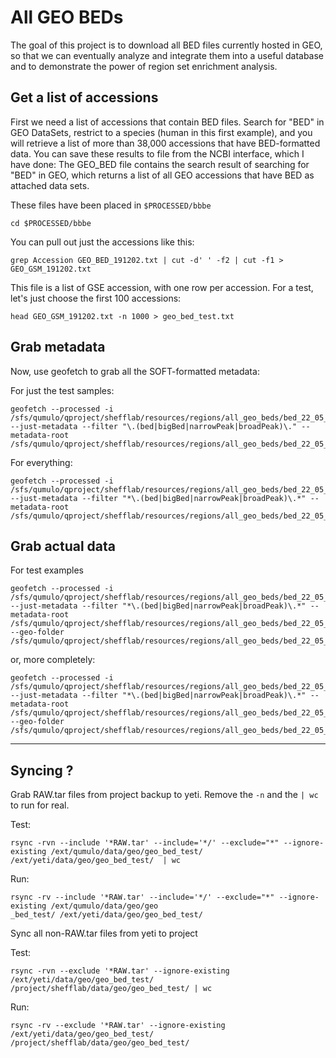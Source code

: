 # All GEO BEDs

The goal of this project is to download all BED files currently hosted in GEO, so that we can eventually analyze and integrate them into a useful database and to demonstrate the power of region set enrichment analysis.

## Get a list of accessions

First we need a list of accessions that contain BED files. Search for "BED" in GEO DataSets, restrict to a species (human in this first example), and you will retrieve a list of more than 38,000 accessions that have BED-formatted data. You can save these results to file from the NCBI interface, which I have done: The GEO_BED file contains the search result of searching for "BED" in GEO, which returns a list of all GEO accessions that have BED as attached data sets.

These files have been placed in `$PROCESSED/bbbe`

```
cd $PROCESSED/bbbe
```

You can pull out just the accessions like this:

```
grep Accession GEO_BED_191202.txt | cut -d' ' -f2 | cut -f1 > GEO_GSM_191202.txt
```

This file is a list of GSE accession, with one row per accession. For a test, let's just choose the first 100 accessions:

```
head GEO_GSM_191202.txt -n 1000 > geo_bed_test.txt
```



## Grab metadata

Now, use geofetch to grab all the SOFT-formatted metadata:

For just the test samples:

```
geofetch --processed -i /sfs/qumulo/qproject/shefflab/resources/regions/all_geo_beds/bed_22_05_27/geoacc_small.txt --just-metadata --filter "\.(bed|bigBed|narrowPeak|broadPeak)\." --metadata-root /sfs/qumulo/qproject/shefflab/resources/regions/all_geo_beds/bed_22_05_27/data/metadata 
```

For everything:

```
geofetch --processed -i  /sfs/qumulo/qproject/shefflab/resources/regions/all_geo_beds/bed_22_05_27/geoacc_human.txt --just-metadata --filter "*\.(bed|bigBed|narrowPeak|broadPeak)\.*" --metadata-root /sfs/qumulo/qproject/shefflab/resources/regions/all_geo_beds/bed_22_05_27/data/metadata
```

## Grab actual data

For test examples

```
geofetch --processed -i /sfs/qumulo/qproject/shefflab/resources/regions/all_geo_beds/bed_22_05_27/geoacc_small.txt --just-metadata --filter "*\.(bed|bigBed|narrowPeak|broadPeak)\.*" --metadata-root /sfs/qumulo/qproject/shefflab/resources/regions/all_geo_beds/bed_22_05_27/data/metadata --geo-folder /sfs/qumulo/qproject/shefflab/resources/regions/all_geo_beds/bed_22_05_27/data/data
```


or, more completely:

```
geofetch --processed -i /sfs/qumulo/qproject/shefflab/resources/regions/all_geo_beds/bed_22_05_27/geoacc_human.txt --just-metadata --filter "*\.(bed|bigBed|narrowPeak|broadPeak)\.*" --metadata-root /sfs/qumulo/qproject/shefflab/resources/regions/all_geo_beds/bed_22_05_27/data/metadata --geo-folder /sfs/qumulo/qproject/shefflab/resources/regions/all_geo_beds/bed_22_05_27/data/data
```


___
## Syncing ?

Grab RAW.tar files from project backup to yeti. Remove the `-n` and the `| wc` to run for real.

Test:
```
rsync -rvn --include '*RAW.tar' --include='*/' --exclude="*" --ignore-existing /ext/qumulo/data/geo/geo_bed_test/ /ext/yeti/data/geo/geo_bed_test/  | wc
```

Run:
```
rsync -rv --include '*RAW.tar' --include='*/' --exclude="*" --ignore-existing /ext/qumulo/data/geo/geo
_bed_test/ /ext/yeti/data/geo/geo_bed_test/
```

Sync all non-RAW.tar files from yeti to project

Test:
```
rsync -rvn --exclude '*RAW.tar' --ignore-existing /ext/yeti/data/geo/geo_bed_test/ /project/shefflab/data/geo/geo_bed_test/ | wc
```

Run:
```
rsync -rv --exclude '*RAW.tar' --ignore-existing /ext/yeti/data/geo/geo_bed_test/ /project/shefflab/data/geo/geo_bed_test/
```

